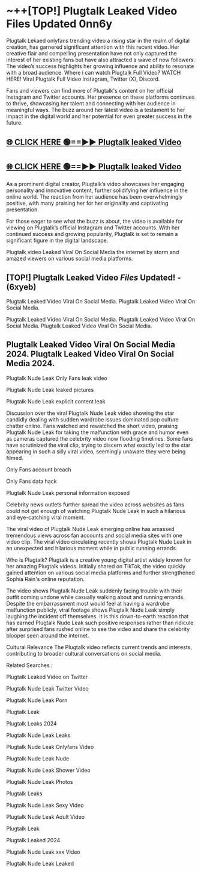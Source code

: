 # ~++[TOP!] Plugtalk Leaked Video Files Updated 0nn6y

 Plugtalk Lekaed onlyfans trending video a rising star in the realm of digital creation, has garnered significant attention with this recent video. Her creative flair and compelling presentation have not only captured the interest of her existing fans but have also attracted a wave of new followers. The video’s success highlights her growing influence and ability to resonate with a broad audience.
Where i can watch  Plugtalk Full Video? WATCH HERE! Viral  Plugtalk Full Video Instagram, Twitter (X), Discord.


Fans and viewers can find more of  Plugtalk's content on her official Instagram and Twitter accounts. Her presence on these platforms continues to thrive, showcasing her talent and connecting with her audience in meaningful ways. The buzz around her latest video is a testament to her impact in the digital world and her potential for even greater success in the future.


## [🌐 CLICK HERE 🟢==►►  Plugtalk leaked Video ](https://onlyclips.site?title=Plugtalk&ref=git)

## [🌐 CLICK HERE 🟢==►►  Plugtalk leaked Video ](https://onlyclips.site?title=Plugtalk&ref=git)


As a prominent digital creator,  Plugtalk’s video showcases her engaging personality and innovative content, further solidifying her influence in the online world. The reaction from her audience has been overwhelmingly positive, with many praising her for her originality and captivating presentation.

For those eager to see what the buzz is about, the video is available for viewing on  Plugtalk’s official Instagram and Twitter accounts. With her continued success and growing popularity,  Plugtalk is set to remain a significant figure in the digital landscape.


  Plugtalk video Leaked Viral On Social Media the internet by storm and amazed viewers on various social media platforms.


## [TOP!]  Plugtalk Leaked Video *Files* Updated! - (6xyeb) 

 Plugtalk Leaked Video Viral On Social Media. Plugtalk Leaked Video Viral On Social Media.

 Plugtalk Leaked Video Viral On Social Media. Plugtalk Leaked Video Viral On Social Media. Plugtalk Leaked Video Viral On Social Media.


##  Plugtalk Leaked Video Viral On Social Media 2024. Plugtalk Leaked Video Viral On Social Media 2024.
 Plugtalk Nude Leak Only Fans leak video

 Plugtalk Nude Leak leaked pictures

 Plugtalk Nude Leak explicit content leak

Discussion over the viral  Plugtalk Nude Leak video showing the star candidly dealing with sudden wardrobe issues dominated pop culture chatter online. Fans watched and rewatched the short video, praising  Plugtalk Nude Leak for taking the malfunction with grace and humor even as cameras captured the celebrity video now flooding timelines. Some fans have scrutinized the viral clip, trying to discern what exactly led to the star appearing in such a silly viral video, seemingly unaware they were being filmed.


Only Fans account breach

Only Fans data hack

 Plugtalk Nude Leak personal information exposed

Celebrity news outlets further spread the video across websites as fans could not get enough of watching  Plugtalk Nude Leak in such a hilarious and eye-catching viral moment.


The viral video of  Plugtalk Nude Leak emerging online has amassed tremendous views across fan accounts and social media sites with one video clip. The viral video circulating recently shows  Plugtalk Nude Leak in an unexpected and hilarious moment while in public running errands.


Who is  Plugtalk?  Plugtalk is a creative young digital artist widely known for her amazing  Plugtalk videos. Initially shared on TikTok, the video quickly gained attention on various social media platforms and further strengthened Sophia Rain's online reputation.

The video shows  Plugtalk Nude Leak suddenly facing trouble with their outfit coming undone while casually walking about and running errands. Despite the embarrassment most would feel at having a wardrobe malfunction publicly, viral footage shows  Plugtalk Nude Leak simply laughing the incident off themselves. It is this down-to-earth reaction that has earned  Plugtalk Nude Leak such positive responses rather than ridicule after surprised fans rushed online to see the video and share the celebrity blooper seen around the internet.

Cultural Relevance The  Plugtalk video reflects current trends and interests, contributing to broader cultural conversations on social media.

Related Searches :

 Plugtalk Leaked Video on Twitter

 Plugtalk Nude Leak Twitter Video

 Plugtalk Nude Leak Porn

 Plugtalk Leak 

 Plugtalk Leaks 2024

 Plugtalk Nude Leak Leaks

 Plugtalk Nude Leak Onlyfans Video

 Plugtalk Nude Leak Nude

 Plugtalk Nude Leak Shower Video

 Plugtalk Nude Leak Photos

 Plugtalk Leaks

 Plugtalk Nude Leak Sexy Video

 Plugtalk Nude Leak Adult Video

 Plugtalk Leak

 Plugtalk Leaked 2024

 Plugtalk Nude Leak xxx Video

 Plugtalk Nude Leak Leaked